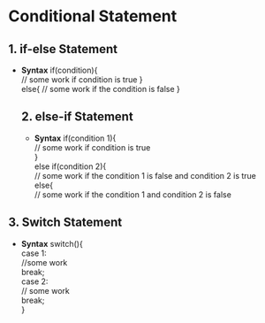 # Conditional Statement

## 1. if-else Statement
- **Syntax**
  if(condition){  
      // some work if condition is true
  }  
  else{
    // some work if the condition is false
  }

  ## 2. else-if Statement
  - **Syntax**
    if(condition 1){    
      // some work if condition is true  
  }  
  else if(condition 2){  
    // some work if the condition 1 is false and condition 2 is true    
  else{  
    // some work if the condition 1 and condition 2 is false  

## 3. Switch Statement
- **Syntax**
    switch(){  
          case 1:  
              //some work  
              break;  
          case 2:  
              // some work  
              break;  
    }  
     
